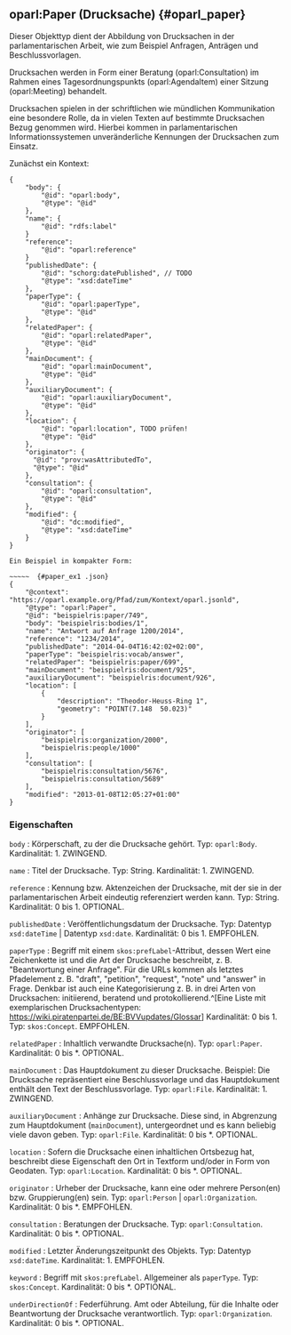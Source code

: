 oparl:Paper (Drucksache)  {#oparl_paper}
------------------------

Dieser Objekttyp dient der Abbildung von Drucksachen in der parlamentarischen
Arbeit, wie zum Beispiel Anfragen, Anträgen und Beschlussvorlagen.

Drucksachen werden in Form einer Beratung (oparl:Consultation) im Rahmen
eines Tagesordnungspunkts (oparl:AgendaItem) einer Sitzung (oparl:Meeting)
behandelt.

Drucksachen spielen in der schriftlichen wie mündlichen Kommunikation eine 
besondere Rolle, da in vielen Texten auf bestimmte Drucksachen Bezug genommen 
wird. Hierbei kommen in parlamentarischen Informationssystemen unveränderliche
Kennungen der Drucksachen zum Einsatz.

Zunächst ein Kontext:

~~~~~
{
    "body": {
        "@id": "oparl:body",
        "@type": "@id"
    },
    "name": {
        "@id": "rdfs:label"
    }
    "reference":
        "@id": "oparl:reference"
    }
    "publishedDate": {
        "@id": "schorg:datePublished", // TODO
        "@type": "xsd:dateTime"
    },  
    "paperType": {
        "@id": "oparl:paperType",
        "@type": "@id"
    },  
    "relatedPaper": {
        "@id": "oparl:relatedPaper",
        "@type": "@id"
    },
    "mainDocument": {
        "@id": "oparl:mainDocument",
        "@type": "@id"
    },
    "auxiliaryDocument": {
        "@id": "oparl:auxiliaryDocument",
        "@type": "@id"
    },
    "location": {
        "@id": "oparl:location", TODO prüfen!
        "@type": "@id"
    },
    "originator": {
      "@id": "prov:wasAttributedTo",
      "@type": "@id"
    },
    "consultation": {
        "@id": "oparl:consultation",
        "@type": "@id"
    },
    "modified": {
        "@id": "dc:modified",
        "@type": "xsd:dateTime"
    }
}

Ein Beispiel in kompakter Form:

~~~~~  {#paper_ex1 .json}
{
    "@context": "https://oparl.example.org/Pfad/zum/Kontext/oparl.jsonld",
    "@type": "oparl:Paper",
    "@id": "beispielris:paper/749",
    "body": "beispielris:bodies/1",
    "name": "Antwort auf Anfrage 1200/2014",
    "reference": "1234/2014",
    "publishedDate": "2014-04-04T16:42:02+02:00",
    "paperType": "beispielris:vocab/answer",
    "relatedPaper": "beispielris:paper/699",
    "mainDocument": "beispielris:document/925",
    "auxiliaryDocument": "beispielris:document/926",
    "location": [
        {
            "description": "Theodor-Heuss-Ring 1",
            "geometry": "POINT(7.148  50.023)"
        }
    ],
    "originator": [
        "beispielris:organization/2000",
        "beispielris:people/1000"
    ],
    "consultation": [
        "beispielris:consultation/5676",
        "beispielris:consultation/5689"
    ],
    "modified": "2013-01-08T12:05:27+01:00"
}
~~~~~

### Eigenschaften

`body`
:   Körperschaft, zu der die Drucksache gehört.
    Typ: `oparl:Body`.
    Kardinalität: 1.
    ZWINGEND.

`name`
:   Titel der Drucksache.
    Typ: String.
    Kardinalität: 1.
    ZWINGEND.

`reference`
:   Kennung bzw. Aktenzeichen der Drucksache, mit der sie in der parlamentarischen
    Arbeit eindeutig referenziert werden kann.
    Typ: String.
    Kardinalität: 0 bis 1.
    OPTIONAL.

`publishedDate`
:   Veröffentlichungsdatum der Drucksache.
    Typ: Datentyp `xsd:dateTime` | Datentyp `xsd:date`.
    Kardinalität: 0 bis 1.
    EMPFOHLEN.

`paperType`
:   Begriff mit einem `skos:prefLabel`-Attribut, dessen Wert eine Zeichenkette
    ist und die Art der Drucksache beschreibt, z. B. "Beantwortung einer Anfrage".
    Für die URLs kommen als letztes Pfadelement z. B. "draft", "petition", "request",
    "note" und "answer" in Frage. Denkbar ist auch eine Kategorisierung z. B. in
    drei Arten von Drucksachen: initiierend, beratend und protokollierend.^[Eine
    Liste mit exemplarischen Drucksachentypen:
    <https://wiki.piratenpartei.de/BE:BVVupdates/Glossar>]
    Kardinalität: 0 bis 1.
    Typ: `skos:Concept`.
    EMPFOHLEN.

`relatedPaper`
:   Inhaltlich verwandte Drucksache(n).
    Typ: `oparl:Paper`.
    Kardinalität: 0 bis *.
    OPTIONAL.

`mainDocument`
:   Das Hauptdokument zu dieser Drucksache. Beispiel: Die Drucksache repräsentiert
    eine Beschlussvorlage und das Hauptdokument enthält den Text der Beschlussvorlage.
    Typ: `oparl:File`.
    Kardinalität: 1.
    ZWINGEND.
    
`auxiliaryDocument`
:   Anhänge zur Drucksache. Diese sind, in Abgrenzung zum Hauptdokument
    (`mainDocument`), untergeordnet und es kann beliebig viele davon geben.
    Typ: `oparl:File`.
    Kardinalität: 0 bis *.
    OPTIONAL.
    
`location`
:   Sofern die Drucksache einen inhaltlichen Ortsbezug hat, beschreibt diese
    Eigenschaft den Ort in Textform und/oder in Form von Geodaten.
    Typ: `oparl:Location`.
    Kardinalität: 0 bis *.
    OPTIONAL.

`originator`
:   Urheber der Drucksache, kann eine oder mehrere Person(en) bzw. Gruppierung(en)
    sein.
    Typ: `oparl:Person` | `oparl:Organization`.
    Kardinalität: 0 bis *.
    EMPFOHLEN.

`consultation`
:   Beratungen der Drucksache.
    Typ: `oparl:Consultation`.
    Kardinalität: 0 bis *.
    OPTIONAL.

`modified`
:   Letzter Änderungszeitpunkt des Objekts.
    Typ: Datentyp `xsd:dateTime`.
    Kardinalität: 1.
    EMPFOHLEN.
    
`keyword`
:   Begriff mit `skos:prefLabel`. Allgemeiner als `paperType`.
    Typ: `skos:Concept`.
    Kardinalität: 0 bis *.
    OPTIONAL.

`underDirectionOf`
:   Federführung. Amt oder Abteilung, für die Inhalte oder Beantwortung der Drucksache verantwortlich.
    Typ: `oparl:Organization`.
    Kardinalität: 0 bis *.
    OPTIONAL.
    
